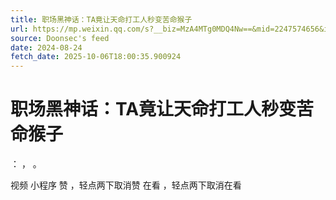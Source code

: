 ```yaml
---
title: 职场黑神话：TA竟让天命打工人秒变苦命猴子
url: https://mp.weixin.qq.com/s?__biz=MzA4MTg0MDQ4Nw==&mid=2247574656&idx=2&sn=8d9e077757ea351a6024025cfd65f279
source: Doonsec's feed
date: 2024-08-24
fetch_date: 2025-10-06T18:00:35.900924
---
```


# 职场黑神话：TA竟让天命打工人秒变苦命猴子

：
，
。

视频
小程序
赞
，轻点两下取消赞
在看
，轻点两下取消在看